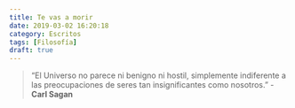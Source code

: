 ```yaml
---
title: Te vas a morir
date: 2019-03-02 16:20:18
category: Escritos
tags: [Filosofía]
draft: true
---
```


> “El Universo no parece ni benigno ni hostil, simplemente indiferente a las
preocupaciones de seres tan insignificantes como nosotros.” - **Carl Sagan**
